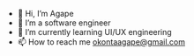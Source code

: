 - 👋 Hi, I’m Agape
- 👀 I’m a software engineer
- 🌱 I’m currently learning UI/UX engineering 
- 📫 How to reach me okontaagape@gmail.com

<!---
agapxx/agapxx is a ✨ special ✨ repository because its `README.md` (this file) appears on your GitHub profile.
You can click the Preview link to take a look at your changes.
--->
